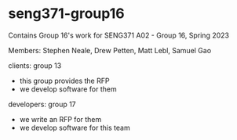 # seng371-group16

Contains Group 16's work for SENG371 A02 - Group 16, Spring 2023

Members: Stephen Neale, Drew Petten, Matt Lebl, Samuel Gao

clients: group 13

- this group provides the RFP
- we develop software for them

developers: group 17

- we write an RFP for them
- we develop software for this team
